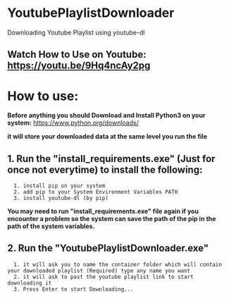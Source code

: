 # YoutubePlaylistDownloader
Downloading Youtube Playlist using youtube-dl

## Watch How to Use on Youtube: https://youtu.be/9Hq4ncAy2pg

# **How to use**:
**Before anything you should Download and Install Python3 on your system:**
https://www.python.org/downloads/ 

**it will store your downloaded data at the same level you run the file**

## 1. Run the "install_requirements.exe" (Just for once not everytime) to install the following:
      1. install pip on your system
      2. add pip to your System Environment Variables PATH
      3. install youtube-dl (by pip)
**You may need to run "install_requirements.exe" file again if you encounter a problem so the system can save the path of the pip in the path of the system variables.**

## 2. Run the "YoutubePlaylistDownloader.exe"
      1. it will ask you to name the container folder which will contain your downloaded playlist (Required) type any name you want
      2. it will ask to past the youtube playlist link to start downloading it
      3. Press Enter to start Downloading...
